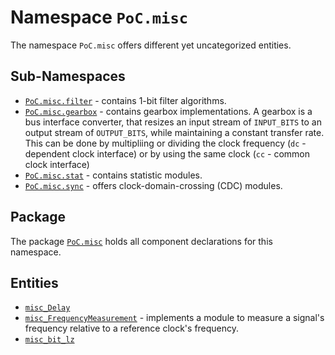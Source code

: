 # Namespace `PoC.misc`

The namespace `PoC.misc` offers different yet uncategorized entities.


## Sub-Namespaces

 -  [`PoC.misc.filter`][misc_filter] - contains 1-bit filter algorithms.
 -  [`PoC.misc.gearbox`][misc_gearbox] - contains gearbox implementations.
    A gearbox is a bus interface converter, that resizes an input stream of
    `INPUT_BITS` to an output stream of `OUTPUT_BITS`, while maintaining a
    constant transfer rate. This can be done by
    multipliing or dividing the clock frequency (`dc` - dependent clock
    interface) or by using the same clock (`cc` - common clock interface)
 -  [`PoC.misc.stat`][misc_stat] - contains statistic modules.
 -  [`PoC.misc.sync`][misc_sync] - offers clock-domain-crossing (CDC) modules.


## Package

The package [`PoC.misc`][misc.pkg] holds all component declarations for this namespace.


## Entities

 -  [`misc_Delay`][misc_Delay]
 -  [`misc_FrequencyMeasurement`][misc_FrequencyMeasurement] - implements a module to
    measure a signal's frequency relative to a reference clock's frequency.
 -  [`misc_bit_lz`][misc_bit_lz]


 [misc_filter]:		filter
 [misc_gearbox]:	gearbox
 [misc_stat]:		stat
 [misc_sync]:		sync

 [misc.pkg]:		misc.pkg.vhdl

 [misc_Delay]: misc_Delay.vhdl
 [misc_FrequencyMeasurement]:	misc_FrequencyMeasurement.vhdl
 [misc_bit_lz]: misc_bit_lz.vhdl
